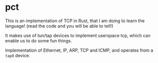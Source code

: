 # pct

This is an implementation of TCP in Rust, that I am doing to learn the language! (read the code and you will be able to tell!)

It makes use of tun/tap devices to implement userspace tcp, which can enable us to do some fun things.

Implementation of Ethernet, IP, ARP, TCP and ICMP, and operates from a `tap0` device.

